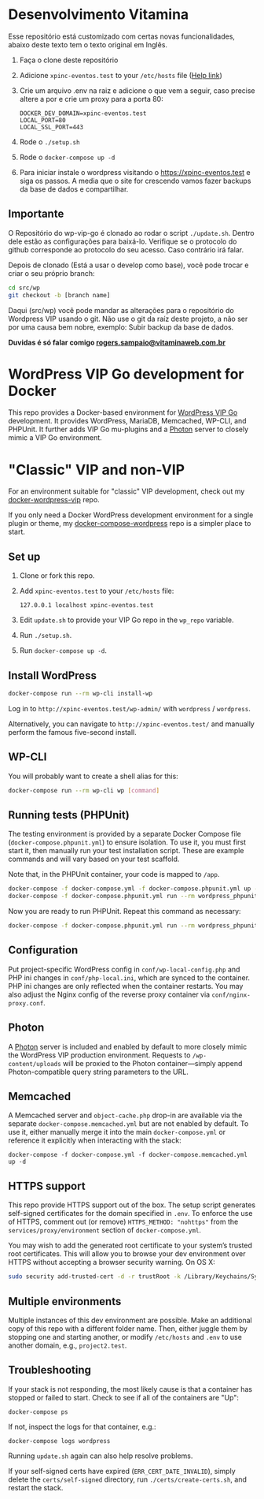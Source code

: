 # Desenvolvimento Vitamina

Esse repositório está customizado com certas novas funcionalidades, abaixo deste texto tem o texto original em Inglês.

1. Faça o clone deste repositório 

2. Adicione `xpinc-eventos.test` to your `/etc/hosts` file ([Help link](https://docs.rackspace.com/support/how-to/modify-your-hosts-file)) 

3. Crie um arquivo .env na raiz e adicione o que vem a seguir, caso precise altere a por e crie um proxy para a porta 80:
   ```
   DOCKER_DEV_DOMAIN=xpinc-eventos.test
   LOCAL_PORT=80
   LOCAL_SSL_PORT=443
   ```

4. Rode o `./setup.sh`

5. Rode o `docker-compose up -d`

6. Para iniciar instale o wordpress visitando o https://xpinc-eventos.test e siga os passos. A media que o site for crescendo vamos fazer backups da base de dados e compartilhar.

## Importante

O Repositório do wp-vip-go é clonado ao rodar o script `./update.sh`. Dentro dele estão as configurações para baixá-lo. Verifique se o protocolo do github corresponde ao protocolo do seu acesso. Caso contrário irá falar.

Depois de clonado (Está a usar o develop como base), você pode trocar e criar o seu próprio branch:

```bash
cd src/wp
git checkout -b [branch name]
```

Daqui (src/wp) você pode mandar as alterações para o repositório do Wordpress VIP usando o git. Não use o git da raíz deste projeto, a não ser por uma causa bem nobre, exemplo: Subir backup da base de dados.

**Duvidas é só falar comigo rogers.sampaio@vitaminaweb.com.br**

# WordPress VIP Go development for Docker

This repo provides a Docker-based environment for [WordPress VIP Go][vip-go]
development. It provides WordPress, MariaDB, Memcached, WP-CLI, and PHPUnit. It
further adds VIP Go mu-plugins and a [Photon][photon] server to closely mimic a
VIP Go environment.

# "Classic" VIP and non-VIP

For an environment suitable for "classic" VIP development, check out my
[docker-wordpress-vip][vip] repo.

If you only need a Docker WordPress development environment for a single plugin
or theme, my [docker-compose-wordpress][simple] repo is a simpler place to start.


## Set up

1. Clone or fork this repo.

2. Add `xpinc-eventos.test` to your `/etc/hosts` file:

   ```
   127.0.0.1 localhost xpinc-eventos.test
   ```

3. Edit `update.sh` to provide your VIP Go repo in the `wp_repo` variable.

4. Run `./setup.sh`.

5. Run `docker-compose up -d`.


## Install WordPress

```sh
docker-compose run --rm wp-cli install-wp
```

Log in to `http://xpinc-eventos.test/wp-admin/` with `wordpress` / `wordpress`.

Alternatively, you can navigate to `http://xpinc-eventos.test/` and manually perform
the famous five-second install.


## WP-CLI

You will probably want to create a shell alias for this:

```sh
docker-compose run --rm wp-cli wp [command]
```


## Running tests (PHPUnit)

The testing environment is provided by a separate Docker Compose file
(`docker-compose.phpunit.yml`) to ensure isolation. To use it, you must first
start it, then manually run your test installation script. These are example
commands and will vary based on your test scaffold.

Note that, in the PHPUnit container, your code is mapped to `/app`.

```sh
docker-compose -f docker-compose.yml -f docker-compose.phpunit.yml up -d
docker-compose -f docker-compose.phpunit.yml run --rm wordpress_phpunit /app/bin/install-wp-tests.sh
```

Now you are ready to run PHPUnit. Repeat this command as necessary:

```sh
docker-compose -f docker-compose.phpunit.yml run --rm wordpress_phpunit phpunit
```


## Configuration

Put project-specific WordPress config in `conf/wp-local-config.php` and PHP ini
changes in `conf/php-local.ini`, which are synced to the container. PHP ini
changes are only reflected when the container restarts. You may also adjust the
Nginx config of the reverse proxy container via `conf/nginx-proxy.conf`.


## Photon

A [Photon][photon] server is included and enabled by default to more closely
mimic the WordPress VIP production environment. Requests to `/wp-content/uploads`
will be proxied to the Photon container—simply append Photon-compatible query
string parameters to the URL.


## Memcached

A Memcached server and `object-cache.php` drop-in are available via the separate
`docker-compose.memcached.yml` but are not enabled by default. To use it, either
manually merge it into the main `docker-compose.yml` or reference it explicitly
when interacting with the stack:

```
docker-compose -f docker-compose.yml -f docker-compose.memcached.yml up -d
```


## HTTPS support

This repo provide HTTPS support out of the box. The setup script generates
self-signed certificates for the domain specified in `.env`. To enforce the use
of HTTPS, comment out (or remove) `HTTPS_METHOD: "nohttps"` from the
`services/proxy/environment` section of `docker-compose.yml`.

You may wish to add the generated root certificate to your system’s trusted root
certificates. This will allow you to browse your dev environment over HTTPS
without accepting a browser security warning. On OS X:

```sh
sudo security add-trusted-cert -d -r trustRoot -k /Library/Keychains/System.keychain certs/ca-root/ca.crt
```


## Multiple environments

Multiple instances of this dev environment are possible. Make an additional copy
of this repo with a different folder name. Then, either juggle them by stopping
one and starting another, or modify `/etc/hosts` and `.env` to use another
domain, e.g., `project2.test`.


## Troubleshooting

If your stack is not responding, the most likely cause is that a container has
stopped or failed to start. Check to see if all of the containers are "Up":

```
docker-compose ps
```

If not, inspect the logs for that container, e.g.:

```
docker-compose logs wordpress
```

Running `update.sh` again can also help resolve problems.

If your self-signed certs have expired (`ERR_CERT_DATE_INVALID`), simply delete
the `certs/self-signed` directory, run `./certs/create-certs.sh`, and restart
the stack.


[vip-go]: https://vip.wordpress.com/documentation/vip-go/
[photon]: https://jetpack.com/support/photon/
[image]: https://hub.docker.com/r/chriszarate/wordpress/
[simple]: https://github.com/chriszarate/docker-compose-wordpress
[vip]: https://github.com/chriszarate/docker-wordpress-vip
